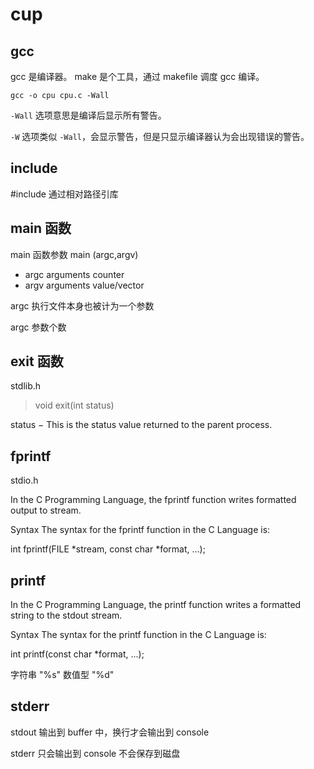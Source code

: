 # cup
## gcc

gcc 是编译器。
make 是个工具，通过 makefile 调度 gcc 编译。

```shell
gcc -o cpu cpu.c -Wall
```

`-Wall` 选项意思是编译后显示所有警告。

`-W` 选项类似 `-Wall`，会显示警告，但是只显示编译器认为会出现错误的警告。

## include

#include 通过相对路径引库

## main 函数

main 函数参数
main (argc,argv)

- argc arguments counter
- argv arguments value/vector

argc 执行文件本身也被计为一个参数

argc 参数个数

## exit 函数

stdlib.h

> void exit(int status)

status − This is the status value returned to the parent process.

## fprintf

stdio.h

In the C Programming Language, the fprintf function writes formatted output to stream.

Syntax
The syntax for the fprintf function in the C Language is:

int fprintf(FILE *stream, const char *format, ...);

## printf

In the C Programming Language, the printf function writes a formatted string to the stdout stream.

Syntax
The syntax for the printf function in the C Language is:

int printf(const char \*format, ...);

字符串 "%s"
数值型 "%d"

## stderr

stdout 输出到 buffer 中，换行才会输出到 console

stderr 只会输出到 console 不会保存到磁盘
